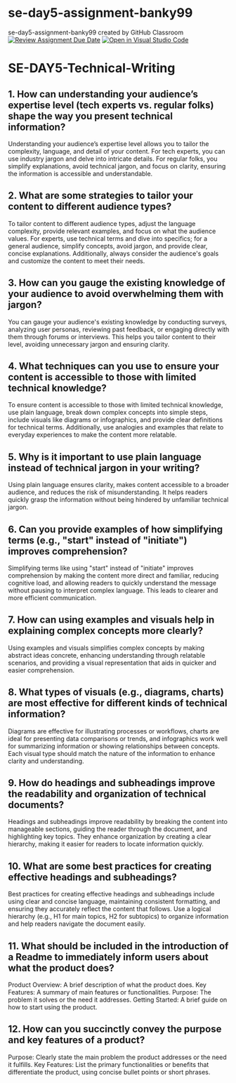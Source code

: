 # se-day5-assignment-banky99
se-day5-assignment-banky99 created by GitHub Classroom
[![Review Assignment Due Date](https://classroom.github.com/assets/deadline-readme-button-22041afd0340ce965d47ae6ef1cefeee28c7c493a6346c4f15d667ab976d596c.svg)](https://classroom.github.com/a/zsAR-pyY)
[![Open in Visual Studio Code](https://classroom.github.com/assets/open-in-vscode-2e0aaae1b6195c2367325f4f02e2d04e9abb55f0b24a779b69b11b9e10269abc.svg)](https://classroom.github.com/online_ide?assignment_repo_id=15740602&assignment_repo_type=AssignmentRepo)
# SE-DAY5-Technical-Writing
## 1. How can understanding your audience’s expertise level (tech experts vs. regular folks) shape the way you present technical information?
Understanding your audience’s expertise level allows you to tailor the complexity, language, and detail of your content. For tech experts, you can use industry jargon and delve into intricate details. For regular folks, you simplify explanations, avoid technical jargon, and focus on clarity, ensuring the information is accessible and understandable.

## 2. What are some strategies to tailor your content to different audience types?
To tailor content to different audience types, adjust the language complexity, provide relevant examples, and focus on what the audience values. For experts, use technical terms and dive into specifics; for a general audience, simplify concepts, avoid jargon, and provide clear, concise explanations. Additionally, always consider the audience's goals and customize the content to meet their needs.

## 3. How can you gauge the existing knowledge of your audience to avoid overwhelming them with jargon?
You can gauge your audience's existing knowledge by conducting surveys, analyzing user personas, reviewing past feedback, or engaging directly with them through forums or interviews. This helps you tailor content to their level, avoiding unnecessary jargon and ensuring clarity.

## 4. What techniques can you use to ensure your content is accessible to those with limited technical knowledge?
To ensure content is accessible to those with limited technical knowledge, use plain language, break down complex concepts into simple steps, include visuals like diagrams or infographics, and provide clear definitions for technical terms. Additionally, use analogies and examples that relate to everyday experiences to make the content more relatable.

## 5. Why is it important to use plain language instead of technical jargon in your writing?
Using plain language ensures clarity, makes content accessible to a broader audience, and reduces the risk of misunderstanding. It helps readers quickly grasp the information without being hindered by unfamiliar technical jargon.

## 6. Can you provide examples of how simplifying terms (e.g., "start" instead of "initiate") improves comprehension?
Simplifying terms like using "start" instead of "initiate" improves comprehension by making the content more direct and familiar, reducing cognitive load, and allowing readers to quickly understand the message without pausing to interpret complex language. This leads to clearer and more efficient communication.

## 7. How can using examples and visuals help in explaining complex concepts more clearly?
Using examples and visuals simplifies complex concepts by making abstract ideas concrete, enhancing understanding through relatable scenarios, and providing a visual representation that aids in quicker and easier comprehension.

## 8. What types of visuals (e.g., diagrams, charts) are most effective for different kinds of technical information?
Diagrams are effective for illustrating processes or workflows, charts are ideal for presenting data comparisons or trends, and infographics work well for summarizing information or showing relationships between concepts. Each visual type should match the nature of the information to enhance clarity and understanding.

## 9. How do headings and subheadings improve the readability and organization of technical documents?
Headings and subheadings improve readability by breaking the content into manageable sections, guiding the reader through the document, and highlighting key topics. They enhance organization by creating a clear hierarchy, making it easier for readers to locate information quickly.

## 10. What are some best practices for creating effective headings and subheadings?
Best practices for creating effective headings and subheadings include using clear and concise language, maintaining consistent formatting, and ensuring they accurately reflect the content that follows. Use a logical hierarchy (e.g., H1 for main topics, H2 for subtopics) to organize information and help readers navigate the document easily.

## 11. What should be included in the introduction of a Readme to immediately inform users about what the product does?
Product Overview: A brief description of what the product does.
Key Features: A summary of main features or functionalities.
Purpose: The problem it solves or the need it addresses.
Getting Started: A brief guide on how to start using the product.

## 12. How can you succinctly convey the purpose and key features of a product?
Purpose: Clearly state the main problem the product addresses or the need it fulfills.
Key Features: List the primary functionalities or benefits that differentiate the product, using concise bullet points or short phrases.
